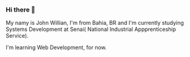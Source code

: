 ### Hi there 👋

<P>
 My namy is John Willian, I'm from Bahia, BR and I'm currently studying Systems Development at Senai( National Industrial Appprenticeship Service). 
  
 I'm learning Web Development, for now. 
 
</P>
